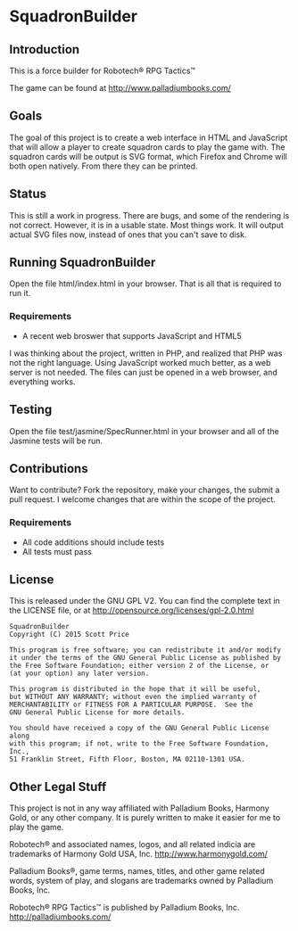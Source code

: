 # SquadronBuilder

## Introduction

This is a force builder for Robotech® RPG Tactics™

The game can be found at http://www.palladiumbooks.com/

## Goals

The goal of this project is to create a web interface in HTML and JavaScript
that will allow a player to create squadron cards to play the game with.  The
squadron cards will be output is SVG format, which Firefox and Chrome will both
open natively.  From there they can be printed.

## Status

This is still a work in progress.  There are bugs, and some of the rendering is not
correct.  However, it is in a usable state.  Most things work.  It will output actual
SVG files now, instead of ones that you can't save to disk.

## Running SquadronBuilder

Open the file html/index.html in your browser.  That is all that is required to run it.

### Requirements
* A recent web broswer that supports JavaScript and HTML5

I was thinking about the project, written in PHP, and realized that PHP was not
the right language.  Using JavaScript worked much better, as a web server is not
needed.  The files can just be opened in a web browser, and everything works.

## Testing

Open the file test/jasmine/SpecRunner.html in your browser and all of the Jasmine tests
will be run.

## Contributions

Want to contribute?  Fork the repository, make your changes, the submit a pull
request.  I welcome changes that are within the scope of the project.

### Requirements
* All code additions should include tests
* All tests must pass

## License
This is released under the GNU GPL V2.  You can find the complete text in the
LICENSE file, or at http://opensource.org/licenses/gpl-2.0.html

    SquadronBuilder
    Copyright (C) 2015 Scott Price

    This program is free software; you can redistribute it and/or modify
    it under the terms of the GNU General Public License as published by
    the Free Software Foundation; either version 2 of the License, or
    (at your option) any later version.

    This program is distributed in the hope that it will be useful,
    but WITHOUT ANY WARRANTY; without even the implied warranty of
    MERCHANTABILITY or FITNESS FOR A PARTICULAR PURPOSE.  See the
    GNU General Public License for more details.

    You should have received a copy of the GNU General Public License along
    with this program; if not, write to the Free Software Foundation, Inc.,
    51 Franklin Street, Fifth Floor, Boston, MA 02110-1301 USA.


## Other Legal Stuff
This project is not in any way affiliated with Palladium Books, Harmony Gold, or 
any other company.  It is purely written to make it easier for me to play the
game.

Robotech® and associated names, logos, and all related indicia are trademarks
of Harmony Gold USA, Inc. http://www.harmonygold.com/

Palladium Books®, game terms, names, titles, and other game related words,
system of play, and slogans are trademarks owned by Palladium Books, Inc.

Robotech® RPG Tactics™ is published by Palladium Books, Inc.
http://palladiumbooks.com/
